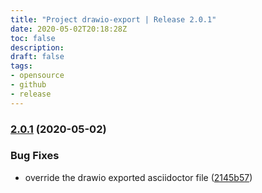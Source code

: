 ```yaml
---
title: "Project drawio-export | Release 2.0.1"
date: 2020-05-02T20:18:28Z
toc: false
description: 
draft: false
tags:
- opensource
- github
- release
---
```

### [2.0.1](http://github.com/rlespinasse/drawio-export/compare/2.0.0...2.0.1) (2020-05-02)


### Bug Fixes

* override the drawio exported asciidoctor file ([2145b57](http://github.com/rlespinasse/drawio-export/commit/2145b57b65d073f875fdf303c32131c74169da8d))



